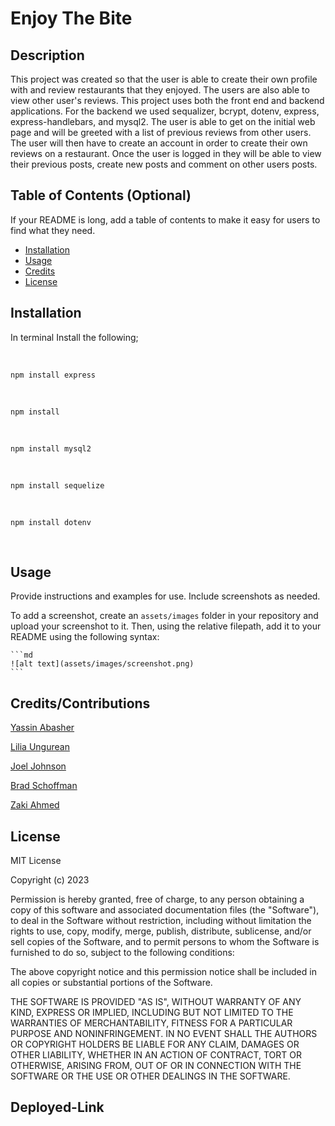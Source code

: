 # Enjoy The Bite

## Description

This project was created so that the user is able to create their own profile with and review restaurants that they enjoyed. The users are also able to view other user's reviews. This project uses both the front end and backend applications. For the backend we used sequalizer, bcrypt, dotenv, express, express-handlebars, and mysql2. 
The user is able to get on the initial web page and will be greeted with a list of previous  reviews from other users.  The user will then have to create an account in order to create their own reviews on a restaurant. Once the user is logged in they will be able to view their previous posts, create new posts and comment on other users posts.

## Table of Contents (Optional)

If your README is long, add a table of contents to make it easy for users to find what they need.

- [Installation](#installation)
- [Usage](#usage)
- [Credits](#credits)
- [License](#license)

## Installation

In terminal Install the following; 

<br>
    
    npm install express

<br>

    npm install

<br>

    npm install mysql2

<br>

    npm install sequelize

<br>

    npm install dotenv

<br>

## Usage

Provide instructions and examples for use. Include screenshots as needed.

To add a screenshot, create an `assets/images` folder in your repository and upload your screenshot to it. Then, using the relative filepath, add it to your README using the following syntax:

    ```md
    ![alt text](assets/images/screenshot.png)
    ```

## Credits/Contributions

[Yassin Abasher](https://github.com/Abasheryassin)

[Lilia Ungurean](https://github.com/liliaungurean)

[Joel Johnson](https://github.com/jajohnson0201)

[Brad Schoffman](https://github.com/bjschoffman)

[Zaki Ahmed]()

## License

MIT License

Copyright (c) 2023

Permission is hereby granted, free of charge, to any person obtaining a copy
of this software and associated documentation files (the "Software"), to deal
in the Software without restriction, including without limitation the rights
to use, copy, modify, merge, publish, distribute, sublicense, and/or sell
copies of the Software, and to permit persons to whom the Software is
furnished to do so, subject to the following conditions:

The above copyright notice and this permission notice shall be included in all
copies or substantial portions of the Software.

THE SOFTWARE IS PROVIDED "AS IS", WITHOUT WARRANTY OF ANY KIND, EXPRESS OR
IMPLIED, INCLUDING BUT NOT LIMITED TO THE WARRANTIES OF MERCHANTABILITY,
FITNESS FOR A PARTICULAR PURPOSE AND NONINFRINGEMENT. IN NO EVENT SHALL THE
AUTHORS OR COPYRIGHT HOLDERS BE LIABLE FOR ANY CLAIM, DAMAGES OR OTHER
LIABILITY, WHETHER IN AN ACTION OF CONTRACT, TORT OR OTHERWISE, ARISING FROM,
OUT OF OR IN CONNECTION WITH THE SOFTWARE OR THE USE OR OTHER DEALINGS IN THE
SOFTWARE.


## Deployed-Link




